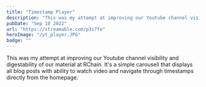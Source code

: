 ```yaml
---
title: "Timestamp Player"
description: "This was my attempt at improving our Youtube channel visibility and digestability of our material at RChain. It's a simple carousell that displays all blog posts with ability to watch video and navigate through timestamps directly from the homepage."
pubDate: "Sep 10 2022"
url: "https://streamable.com/p3i7fe"
heroImage: "/yt_player.JPG"
badge: ""
---
```


This was my attempt at improving our Youtube channel visibility and digestability of our material at RChain. It's a simple carousell that displays all blog posts with ability to watch video and navigate through timestamps directly from the homepage.